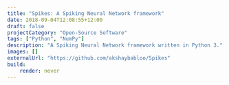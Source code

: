 ```yaml
---
title: "Spikes: A Spiking Neural Network framework"
date: 2018-09-04T12:08:55+12:00
draft: false
projectCategory: "Open-Source Software"
tags: ["Python", "NumPy"]
description: "A Spiking Neural Network framework written in Python 3."
images: []
externalUrl: "https://github.com/akshaybabloo/Spikes"
build:
    render: never
---
```

